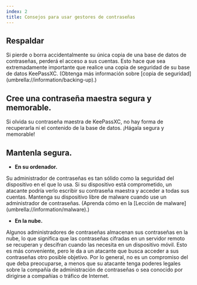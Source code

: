```yaml
---
index: 2
title: Consejos para usar gestores de contraseñas
---
```

## Respaldar

Si pierde o borra accidentalmente su única copia de una base de datos de contraseñas, perderá el acceso a sus cuentas. Esto hace que sea extremadamente importante que realice una copia de seguridad de su base de datos KeePassXC. (Obtenga más información sobre [copia de seguridad] (umbrella://information/backing-up).)

## Cree una contraseña maestra segura y memorable.

Si olvida su contraseña maestra de KeePassXC, no hay forma de recuperarla ni el contenido de la base de datos. ¡Hágala segura y memorable!

## Mantenla segura.

* **En su ordenador.**

Su administrador de contraseñas es tan sólido como la seguridad del dispositivo en el que lo usa. Si su dispositivo está comprometido, un atacante podría verlo escribir su contraseña maestra y acceder a todas sus cuentas. Mantenga su dispositivo libre de malware cuando use un administrador de contraseñas. (Aprenda cómo en la [Lección de malware] (umbrella://information/malware).)

*  **En la nube.**

Algunos administradores de contraseñas almacenan sus contraseñas en la nube, lo que significa que las contraseñas cifradas en un servidor remoto se recuperan y descifran cuando las necesita en un dispositivo móvil. Esto es más conveniente, pero le da a un atacante que busca acceder a sus contraseñas otro posible objetivo. Por lo general, no es un compromiso del que deba preocuparse, a menos que su atacante tenga poderes legales sobre la compañía de administración de contraseñas o sea conocido por dirigirse a compañías o tráfico de Internet.